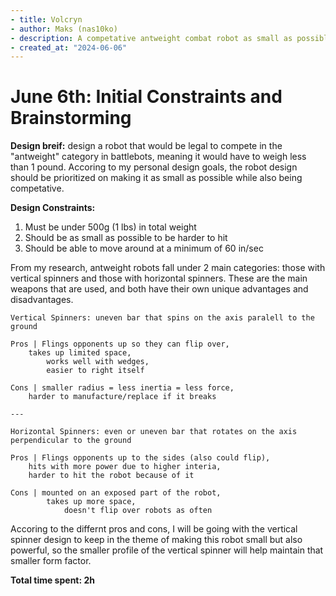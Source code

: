 ```yaml
---
- title: Volcryn
- author: Maks (nas10ko)
- description: A competative antweight combat robot as small as possible
- created_at: "2024-06-06"
---
```


# June 6th: Initial Constraints and Brainstorming

**Design breif:** design a robot that would be legal to compete in the "antweight" category in battlebots, meaning it would have to weigh less than 1 pound. Accoring to my personal design goals, the robot design should be prioritized on making it as small as possible while also being competative. 

**Design Constraints:**
1. Must be under 500g (1 lbs) in total weight
2. Should be as small as possible to be harder to hit
3. Should be able to move around at a minimum of 60 in/sec

From my research, antweight robots fall under 2 main categories: those with vertical spinners and those with horizontal spinners. These are the main weapons that are used, and both have their own unique advantages and disadvantages.

	Vertical Spinners: uneven bar that spins on the axis paralell to the ground
 
	Pros | Flings opponents up so they can flip over, 
 		takes up limited space, 
    		works well with wedges, 
       		easier to right itself
	 
 	Cons | smaller radius = less inertia = less force, 
  		harder to manufacture/replace if it breaks

    ---

  	Horizontal Spinners: even or uneven bar that rotates on the axis perpendicular to the ground
   
	Pros | Flings opponents up to the sides (also could flip), 
 		hits with more power due to higher interia, 
   		harder to hit the robot because of it
     
 	Cons | mounted on an exposed part of the robot, 
  			takes up more space, 
     			doesn't flip over robots as often

Accoring to the differnt pros and cons, I will be going with the vertical spinner design to keep in the theme of making this robot small but also powerful, so the smaller profile of the vertical spinner will help maintain that smaller form factor.


**Total time spent: 2h**
